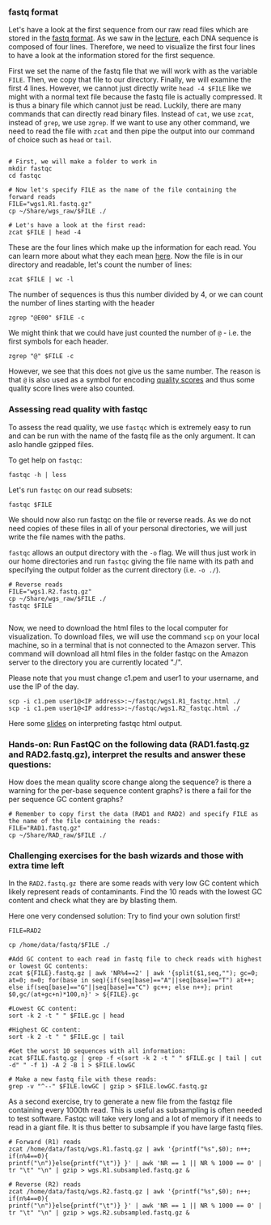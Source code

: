### fastq format

Let's have a look at the first sequence from our raw read files which are stored in the [fastq format](https://en.wikipedia.org/wiki/FASTQ_format). As we saw in the [lecture](https://github.com/speciationgenomics/presentations/blob/master/Genome_assembly.pdf), each DNA sequence is composed of four lines. Therefore, we need to visualize the first four lines to have a look at the information stored for the first sequence.

First we set the name of the fastq file that we will work with as the variable `FILE`. Then, we copy that file to our directory. Finally, we will examine the first 4 lines. However, we cannot just directly write `head -4 $FILE` like we might with a normal text file because the fastq file is actually compressed. It is thus a binary file which cannot just be read. Luckily, there are many commands that can directly read binary files. Instead of `cat`, we use `zcat`, instead of `grep`, we use `zgrep`. If we want to use any other command, we need to read the file with `zcat` and then pipe the output into our command of choice such as `head` or `tail`.

```shell

# First, we will make a folder to work in
mkdir fastqc
cd fastqc

# Now let's specify FILE as the name of the file containing the forward reads
FILE="wgs1.R1.fastq.gz"
cp ~/Share/wgs_raw/$FILE ./

# Let's have a look at the first read:
zcat $FILE | head -4
```

These are the four lines which make up the information for each read. You can learn more about what they each mean [here](https://en.wikipedia.org/wiki/FASTQ_format). Now the file is in our directory and readable, let's count the number of lines:

```shell
zcat $FILE | wc -l
```

The number of sequences is thus this number divided by 4, or we can count the number of lines starting with the header

```shell
zgrep "@E00" $FILE -c
```

We might think that we could have just counted the number of `@` - i.e. the first symbols for each header.

```shell
zgrep "@" $FILE -c
```

However, we see that this does not give us the same number. The reason is that `@` is also used as a symbol for encoding [quality scores](https://en.wikipedia.org/wiki/Phred_quality_score) and thus some quality score lines were also counted.

### Assessing read quality with fastqc

To assess the read quality, we use `fastqc` which is extremely easy to run and can be run with the name of the fastq file as the only argument. It can aslo handle gzipped files.

To get help on `fastqc`:

```shell
fastqc -h | less
```

Let's run `fastqc` on our read subsets:

```shell
fastqc $FILE
```

We should now also run fastqc on the file or reverse reads. As we do not need copies of these files in all of your personal directories, we will just write the file names with the paths.

`fastqc` allows an output directory with the `-o` flag. We will thus just work in our home directories and run `fastqc` giving the file name with its path and specifying the output folder as the current directory (i.e. `-o ./`).

```shell
# Reverse reads
FILE="wgs1.R2.fastq.gz"
cp ~/Share/wgs_raw/$FILE ./
fastqc $FILE


```

Now, we need to download the html files to the local computer for visualization. To download files, we will use the command `scp` on your local machine, so in a terminal that is not connected to the Amazon server. This command will download all html files in the folder fastqc on the Amazon server to the directory you are currently located "./". 

Please note that you must change c1.pem and user1 to your username, and use the IP of the day.

```shell
scp -i c1.pem user1@<IP address>:~/fastqc/wgs1.R1_fastqc.html ./
scp -i c1.pem user1@<IP address>:~/fastqc/wgs1.R2_fastqc.html ./
```

Here some [slides](https://github.com/speciationgenomics/presentations/blob/master/fastqc_interpretation.pdf) on interpreting fastqc html output.

### Hands-on: Run FastQC on the following data (RAD1.fastq.gz and RAD2.fastq.gz), interpret the results and answer these questions:

How does the mean quality score change along the sequence?
is there a warning for the per-base sequence content graphs?
is there a fail for the per sequence GC content graphs?

```shell
# Remember to copy first the data (RAD1 and RAD2) and specify FILE as the name of the file containing the reads:
FILE="RAD1.fastq.gz"
cp ~/Share/RAD_raw/$FILE ./
```

### Challenging exercises for the bash wizards and those with extra time left

In the `RAD2.fastq.gz `there are some reads with very low GC content which likely represent reads of contaminants. Find the 10 reads with the lowest GC content and check what they are by blasting them.


Here one very condensed solution: Try to find your own solution first!
```shell
FILE=RAD2

cp /home/data/fastq/$FILE ./

#Add GC content to each read in fastq file to check reads with highest or lowest GC contents:
zcat ${FILE}.fastq.gz | awk 'NR%4==2' | awk '{split($1,seq,""); gc=0; at=0; n=0; for(base in seq){if(seq[base]=="A"||seq[base]=="T") at++; else if(seq[base]=="G"||seq[base]=="C") gc++; else n++}; print $0,gc/(at+gc+n)*100,n}' > ${FILE}.gc

#Lowest GC content:
sort -k 2 -t " " $FILE.gc | head

#Highest GC content:
sort -k 2 -t " " $FILE.gc | tail

#Get the worst 10 sequences with all information:
zcat $FILE.fastq.gz | grep -f <(sort -k 2 -t " " $FILE.gc | tail | cut -d" " -f 1) -A 2 -B 1 > $FILE.lowGC

# Make a new fastq file with these reads:
grep -v "^--" $FILE.lowGC | gzip > $FILE.lowGC.fastq.gz
```

As a second exercise, try to generate a new file from the fastqz file containing every 1000th read. This is useful as subsampling is often needed to test software. Fastqc will take very long and a lot of memory if it needs to read in a giant file. It is thus better to subsample if you have large fastq files.

```shell
# Forward (R1) reads
zcat /home/data/fastq/wgs.R1.fastq.gz | awk '{printf("%s",$0); n++; if(n%4==0){
printf("\n")}else{printf("\t")} }' | awk 'NR == 1 || NR % 1000 == 0' | tr "\t" "\n" | gzip > wgs.R1.subsampled.fastq.gz &

# Reverse (R2) reads
zcat /home/data/fastq/wgs.R2.fastq.gz | awk '{printf("%s",$0); n++; if(n%4==0){
printf("\n")}else{printf("\t")} }' | awk 'NR == 1 || NR % 1000 == 0' | tr "\t" "\n" | gzip > wgs.R2.subsampled.fastq.gz &
```

